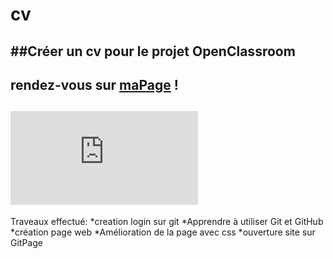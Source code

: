 # cv
##Créer un cv pour le projet OpenClassroom 
----------------------------------------------------
rendez-vous sur [maPage](https://lilie65.github.io/cv/) !
----------------------------------------------------
![cv](https://lilie65.github.io/cv/master/index.html)
---------------------------------------------------
Traveaux effectué:
*creation login sur git
*Apprendre à utiliser Git et GitHub
*création page web
*Amélioration de la page avec css
*ouverture site sur GitPage
